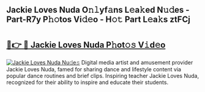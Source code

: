 ## Jackie Loves Nuda O𝚗𝚕yf𝚊ns L𝚎a𝚔ed N𝚞𝚍es - Part-R7y P𝚑𝚘tos Vi𝚍𝚎o - H𝚘𝚝 Part L𝚎a𝚔s ztFCj

# <h2><a href="http://kf319h.oniu.top/?m=Jackie+Loves+Nuda">🔗👉 🔴 Jackie Loves Nuda P𝚑ot𝚘𝚜 V𝚒d𝚎o</a></h2>

[![Jackie Loves Nuda Nu𝚍e𝚜](https://i.imgur.com/0qMVB7G.gif)](http://kf319h.oniu.top/?m=Jackie+Loves+Nuda)
Digital media artist and amusement provider Jackie Loves Nuda, famed for sharing dance and lifestyle content via popular dance routines and brief clips. Inspiring teacher Jackie Loves Nuda, recognized for their ability to inspire and educate their students.  
